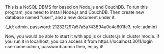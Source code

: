 This is a NoSQL DBMS for based on Node.js and CouchDB.
To run this program, you need to install Node.js and CouchDB.
Then create new database named "user", and a new document under it.

{_id: admin,
password: 21232f297a57a5a743894a0e4a801fc3,
role: admin}

Now, you would be able to start it with app.js or cluster.js in cluster modle.
if you run it in localhost, you can access it from https://localhost:3011/login
username:admin, password:admin
then, enjoy it!
